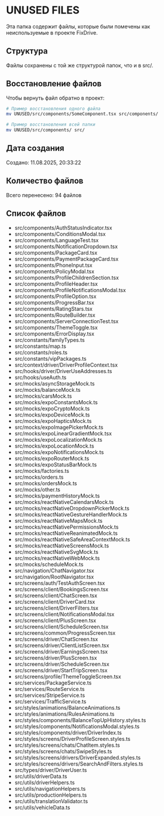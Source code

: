 # UNUSED FILES

Эта папка содержит файлы, которые были помечены как неиспользуемые в проекте FixDrive.

## Структура

Файлы сохранены с той же структурой папок, что и в src/.

## Восстановление файлов

Чтобы вернуть файл обратно в проект:

```bash
# Пример восстановления одного файла
mv UNUSED/src/components/SomeComponent.tsx src/components/

# Пример восстановления всей папки
mv UNUSED/src/components/ src/
```

## Дата создания

Создано: 11.08.2025, 20:33:22

## Количество файлов

Всего перенесено: 94 файлов

## Список файлов

- src/components/AuthStatusIndicator.tsx
- src/components/ConditionsModal.tsx
- src/components/LanguageTest.tsx
- src/components/NotificationDropdown.tsx
- src/components/PackageCard.tsx
- src/components/PaymentPackageCard.tsx
- src/components/PhoneInput.tsx
- src/components/PolicyModal.tsx
- src/components/ProfileChildrenSection.tsx
- src/components/ProfileHeader.tsx
- src/components/ProfileNotificationsModal.tsx
- src/components/ProfileOption.tsx
- src/components/ProgressBar.tsx
- src/components/RatingStars.tsx
- src/components/RouteBuilder.tsx
- src/components/ServerConnectionTest.tsx
- src/components/ThemeToggle.tsx
- src/components/ErrorDisplay.tsx
- src/constants/familyTypes.ts
- src/constants/map.ts
- src/constants/roles.ts
- src/constants/vipPackages.ts
- src/context/driver/DriverProfileContext.tsx
- src/hooks/driver/DriverUseAddresses.ts
- src/hooks/useAuth.ts
- src/mocks/asyncStorageMock.ts
- src/mocks/balanceMock.ts
- src/mocks/carsMock.ts
- src/mocks/expoConstantsMock.ts
- src/mocks/expoCryptoMock.ts
- src/mocks/expoDeviceMock.ts
- src/mocks/expoHapticsMock.ts
- src/mocks/expoImagePickerMock.ts
- src/mocks/expoLinearGradientMock.tsx
- src/mocks/expoLocalizationMock.ts
- src/mocks/expoLocationMock.ts
- src/mocks/expoNotificationsMock.ts
- src/mocks/expoRouterMock.ts
- src/mocks/expoStatusBarMock.ts
- src/mocks/factories.ts
- src/mocks/orders.ts
- src/mocks/ordersMock.ts
- src/mocks/other.ts
- src/mocks/paymentHistoryMock.ts
- src/mocks/reactNativeCalendarsMock.ts
- src/mocks/reactNativeDropdownPickerMock.ts
- src/mocks/reactNativeGestureHandlerMock.ts
- src/mocks/reactNativeMapsMock.ts
- src/mocks/reactNativePermissionsMock.ts
- src/mocks/reactNativeReanimatedMock.ts
- src/mocks/reactNativeSafeAreaContextMock.ts
- src/mocks/reactNativeScreensMock.ts
- src/mocks/reactNativeSvgMock.ts
- src/mocks/reactNativeWebMock.ts
- src/mocks/scheduleMock.ts
- src/navigation/ChatNavigator.tsx
- src/navigation/RootNavigator.tsx
- src/screens/auth/TestAuthScreen.tsx
- src/screens/client/BookingsScreen.tsx
- src/screens/client/ChatScreen.tsx
- src/screens/client/DriverCard.tsx
- src/screens/client/DriverFilters.tsx
- src/screens/client/NotificationsModal.tsx
- src/screens/client/PlusScreen.tsx
- src/screens/client/ScheduleScreen.tsx
- src/screens/common/ProgressScreen.tsx
- src/screens/driver/ChatScreen.tsx
- src/screens/driver/ClientListScreen.tsx
- src/screens/driver/EarningsScreen.tsx
- src/screens/driver/PlusScreen.tsx
- src/screens/driver/ScheduleScreen.tsx
- src/screens/driver/StartTripScreen.tsx
- src/screens/profile/ThemeToggleScreen.tsx
- src/services/PackageService.ts
- src/services/RouteService.ts
- src/services/StripeService.ts
- src/services/TrafficService.ts
- src/styles/animations/BalanceAnimations.ts
- src/styles/animations/RulesAnimations.ts
- src/styles/components/BalanceTopUpHistory.styles.ts
- src/styles/components/NotificationsModal.styles.ts
- src/styles/components/driver/DriverIndex.ts
- src/styles/screens/DriverProfileScreen.styles.ts
- src/styles/screens/chats/ChatItem.styles.ts
- src/styles/screens/chats/SwipeStyles.ts
- src/styles/screens/drivers/DriverExpanded.styles.ts
- src/styles/screens/drivers/SearchAndFilters.styles.ts
- src/types/driver/DriverUser.ts
- src/utils/driverData.ts
- src/utils/driverHelpers.ts
- src/utils/navigationHelpers.ts
- src/utils/productionHelpers.ts
- src/utils/translationValidator.ts
- src/utils/vehicleData.ts
